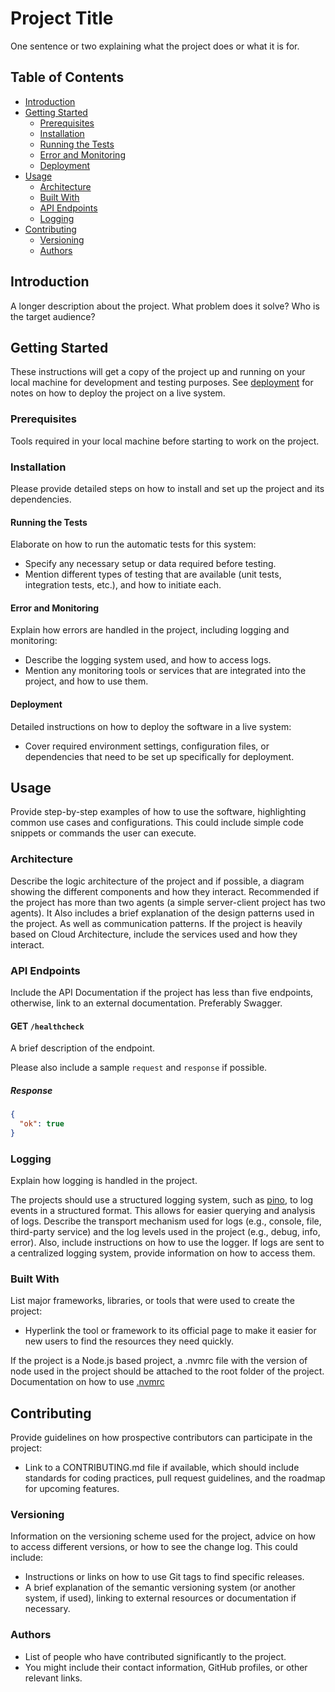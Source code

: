 # Project Title

One sentence or two explaining what the project does or what it is for.

## Table of Contents

- [Introduction](#introduction)
- [Getting Started](#getting-started)
  - [Prerequisites](#prerequisites)
  - [Installation](#installation)
  - [Running the Tests](#running-the-tests)
  - [Error and Monitoring](#error-and-monitoring)
  - [Deployment](#deployment)
- [Usage](#usage)
  - [Architecture](#architecture)
  - [Built With](#built-with)
  - [API Endpoints](#api-endpoints)
  - [Logging](#logging)
- [Contributing](#contributing)
  - [Versioning](#versioning)
  - [Authors](#authors)

## Introduction

A longer description about the project. What problem does it solve? Who is the target audience?

## Getting Started

These instructions will get a copy of the project up and running on your local machine for development and testing purposes. See [deployment](#deployment) for notes on how to deploy the project on a live system.

### Prerequisites

Tools required in your local machine before starting to work on the project.

### Installation

Please provide detailed steps on how to install and set up the project and its dependencies.

#### **Running the Tests**

Elaborate on how to run the automatic tests for this system:

- Specify any necessary setup or data required before testing.
- Mention different types of testing that are available (unit tests, integration tests, etc.), and how to initiate each.

#### **Error and Monitoring**

Explain how errors are handled in the project, including logging and monitoring:

- Describe the logging system used, and how to access logs.
- Mention any monitoring tools or services that are integrated into the project, and how to use them.

#### **Deployment**

Detailed instructions on how to deploy the software in a live system:

- Cover required environment settings, configuration files, or dependencies that need to be set up specifically for deployment.

## Usage

Provide step-by-step examples of how to use the software, highlighting common use cases and configurations. This could include simple code snippets or commands the user can execute.

### **Architecture**

Describe the logic architecture of the project and if possible, a diagram showing the different components and how they interact. Recommended if the project has more than two agents (a simple server-client project has two agents).
It Also includes a brief explanation of the design patterns used in the project. As well as communication patterns.
If the project is heavily based on Cloud Architecture, include the services used and how they interact.

### API Endpoints

Include the API Documentation if the project has less than five endpoints, otherwise, link to an external documentation. Preferably Swagger.

#### GET `/healthcheck`

A brief description of the endpoint.

Please also include a sample `request` and `response` if possible.

##### **Response**

```json
{
  "ok": true
}
```

### **Logging**

Explain how logging is handled in the project.

The projects should use a structured logging system, such as [pino](!https://github.com/pinojs/pino), to log events in a structured format. This allows for easier querying and analysis of logs. Describe the transport mechanism used for logs (e.g., console, file, third-party service) and the log levels used in the project (e.g., debug, info, error). Also, include instructions on how to use the logger.
If logs are sent to a centralized logging system, provide information on how to access them.

### **Built With**

List major frameworks, libraries, or tools that were used to create the project:

- Hyperlink the tool or framework to its official page to make it easier for new users to find the resources they need quickly.

If the project is a Node.js based project, a .nvmrc file with the version of node used in the project should be attached to the root folder of the project. Documentation on how to use [.nvmrc](https://github.com/nvm-sh/nvm?tab=readme-ov-file#nvmrc)

## **Contributing**

Provide guidelines on how prospective contributors can participate in the project:

- Link to a CONTRIBUTING.md file if available, which should include standards for coding practices, pull request guidelines, and the roadmap for upcoming features.

### **Versioning**

Information on the versioning scheme used for the project, advice on how to access different versions, or how to see the change log. This could include:

- Instructions or links on how to use Git tags to find specific releases.
- A brief explanation of the semantic versioning system (or another system, if used), linking to external resources or documentation if necessary.

### **Authors**

- List of people who have contributed significantly to the project.
- You might include their contact information, GitHub profiles, or other relevant links.

